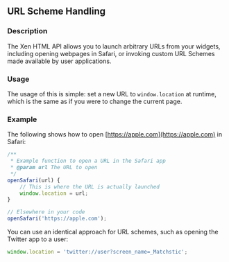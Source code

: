 ## URL Scheme Handling
### Description

The Xen HTML API allows you to launch arbitrary URLs from your widgets, including opening webpages in Safari, or invoking custom URL Schemes made available by user applications.

### Usage

The usage of this is simple: set a new URL to `window.location` at runtime, which is the same as if you were to change the current page.

### Example

The following shows how to open [https://apple.com](https://apple.com) in Safari:

```js
/**
 * Example function to open a URL in the Safari app
 * @param url The URL to open
 */
openSafari(url) {
    // This is where the URL is actually launched
    window.location = url;
}

// Elsewhere in your code
openSafari('https://apple.com');
```

You can use an identical approach for URL schemes, such as opening the Twitter app to a user:

```js
window.location = 'twitter://user?screen_name=_Matchstic';
```